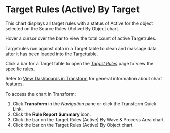 # Target Rules (Active) By Target

This chart displays all target rules with a status of Active for the
object selected on the Source Rules (Active) By Object chart.

Hover a cursor over the bar to view the total count of active
Targetrules.

Targetrules run against data in a Target table to clean and massage data
after it has been loaded into the Targettable.

Click a bar for a Target table to open the *[Target
Rules](../Page_Desc/Target_Rules_H.htm)* page to view the specific
rules.

Refer to [View Dashboards in
Transform](View_Dashboards_in_Transform.htm) for general information
about chart features.

To access the chart in Transform:

1.  Click **Transform** in the
    <span style="font-style: italic;">Navigation</span> pane or click
    the Transform Quick Link.
2.  Click the <span style="font-weight: bold;">Rule Report
    Summary</span> icon.
3.  Click the bar on the Target Rules (Active) By Wave & Process Area
    chart.
4.  Click the bar on the Target Rules (Active) By Object chart.
